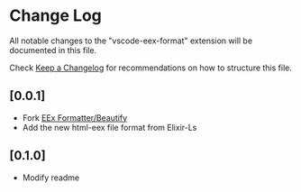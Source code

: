 # Change Log

All notable changes to the "vscode-eex-format" extension will be documented in this file.

Check [Keep a Changelog](http://keepachangelog.com/) for recommendations on how to structure this file.

## [0.0.1]

- Fork [EEx Formatter/Beautify](https://marketplace.visualstudio.com/items?itemName=zerokol.vscode-eex-beautify)
- Add the new html-eex file format from Elixir-Ls

## [0.1.0]

- Modify readme
